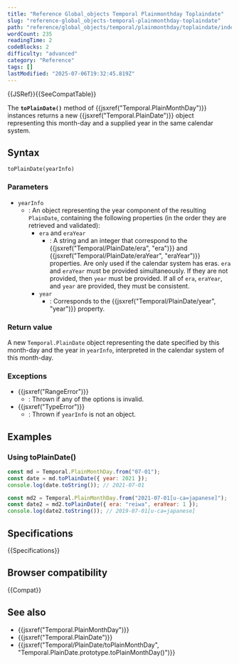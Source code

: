 ```yaml
---
title: "Reference Global_objects Temporal Plainmonthday Toplaindate"
slug: "reference-global_objects-temporal-plainmonthday-toplaindate"
path: "reference/global_objects/temporal/plainmonthday/toplaindate/index.md"
wordCount: 235
readingTime: 2
codeBlocks: 2
difficulty: "advanced"
category: "Reference"
tags: []
lastModified: "2025-07-06T19:32:45.819Z"
---
```



{{JSRef}}{{SeeCompatTable}}

The **`toPlainDate()`** method of {{jsxref("Temporal.PlainMonthDay")}} instances returns a new {{jsxref("Temporal.PlainDate")}} object representing this month-day and a supplied year in the same calendar system.

## Syntax

```js-nolint
toPlainDate(yearInfo)
```

### Parameters

- `yearInfo`
  - : An object representing the year component of the resulting `PlainDate`, containing the following properties (in the order they are retrieved and validated):
    - `era` and `eraYear`
      - : A string and an integer that correspond to the {{jsxref("Temporal/PlainDate/era", "era")}} and {{jsxref("Temporal/PlainDate/eraYear", "eraYear")}} properties. Are only used if the calendar system has eras. `era` and `eraYear` must be provided simultaneously. If they are not provided, then `year` must be provided. If all of `era`, `eraYear`, and `year` are provided, they must be consistent.
    - `year`
      - : Corresponds to the {{jsxref("Temporal/PlainDate/year", "year")}} property.

### Return value

A new `Temporal.PlainDate` object representing the date specified by this month-day and the year in `yearInfo`, interpreted in the calendar system of this month-day.

### Exceptions

- {{jsxref("RangeError")}}
  - : Thrown if any of the options is invalid.
- {{jsxref("TypeError")}}
  - : Thrown if `yearInfo` is not an object.

## Examples

### Using toPlainDate()

```js
const md = Temporal.PlainMonthDay.from("07-01");
const date = md.toPlainDate({ year: 2021 });
console.log(date.toString()); // 2021-07-01

const md2 = Temporal.PlainMonthDay.from("2021-07-01[u-ca=japanese]");
const date2 = md2.toPlainDate({ era: "reiwa", eraYear: 1 });
console.log(date2.toString()); // 2019-07-01[u-ca=japanese]
```

## Specifications

{{Specifications}}

## Browser compatibility

{{Compat}}

## See also

- {{jsxref("Temporal.PlainMonthDay")}}
- {{jsxref("Temporal.PlainDate")}}
- {{jsxref("Temporal/PlainDate/toPlainMonthDay", "Temporal.PlainDate.prototype.toPlainMonthDay()")}}
